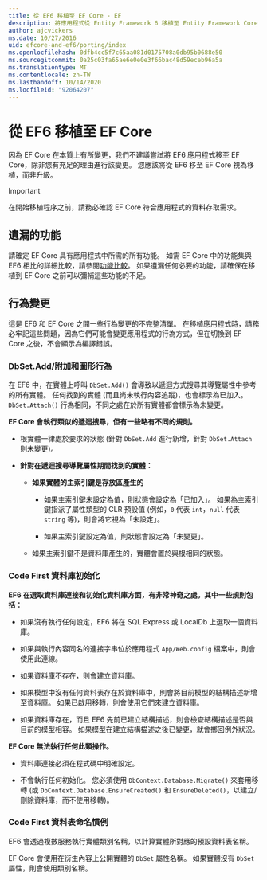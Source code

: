 ```yaml
---
title: 從 EF6 移植至 EF Core - EF
description: 將應用程式從 Entity Framework 6 移植至 Entity Framework Core 的一般資訊
author: ajcvickers
ms.date: 10/27/2016
uid: efcore-and-ef6/porting/index
ms.openlocfilehash: 0dfb4cc5f7c65aa081d0175708a0db95b0688e50
ms.sourcegitcommit: 0a25c03fa65ae6e0e0e3f66bac48d59eceb96a5a
ms.translationtype: MT
ms.contentlocale: zh-TW
ms.lasthandoff: 10/14/2020
ms.locfileid: "92064207"
---
```

# <a name="porting-from-ef6-to-ef-core"></a>從 EF6 移植至 EF Core

因為 EF Core 在本質上有所變更，我們不建議嘗試將 EF6 應用程式移至 EF Core，除非您有充足的理由進行該變更。
您應該將從 EF6 移至 EF Core 視為移植，而非升級。

> [!IMPORTANT]
> 在開始移植程序之前，請務必確認 EF Core 符合應用程式的資料存取需求。

## <a name="missing-features"></a>遺漏的功能

請確定 EF Core 具有應用程式中所需的所有功能。 如需 EF Core 中的功能集與 EF6 相比的詳細比較，請參閱[功能比較](xref:efcore-and-ef6/index)。 如果遺漏任何必要的功能，請確保在移植到 EF Core 之前可以彌補這些功能的不足。

## <a name="behavior-changes"></a>行為變更

這是 EF6 和 EF Core 之間一些行為變更的不完整清單。 在移植應用程式時，請務必牢記這些問題，因為它們可能會變更應用程式的行為方式，但在切換到 EF Core 之後，不會顯示為編譯錯誤。

### <a name="dbsetaddattach-and-graph-behavior"></a>DbSet.Add/附加和圖形行為

在 EF6 中，在實體上呼叫 `DbSet.Add()` 會導致以遞迴方式搜尋其導覽屬性中參考的所有實體。 任何找到的實體 (而且尚未執行內容追蹤)，也會標示為已加入。 `DbSet.Attach()` 行為相同，不同之處在於所有實體都會標示為未變更。

**EF Core 會執行類似的遞迴搜尋，但有一些略有不同的規則。**

*  根實體一律處於要求的狀態 (針對 `DbSet.Add` 進行新增，針對 `DbSet.Attach` 則未變更)。

*  **針對在遞迴搜尋導覽屬性期間找到的實體：**

    *  **如果實體的主索引鍵是存放區產生的**

        * 如果主索引鍵未設定為值，則狀態會設定為「已加入」。 如果為主索引鍵指派了屬性類型的 CLR 預設值 (例如，`0` 代表 `int`，`null` 代表 `string` 等)，則會將它視為「未設定」。

        * 如果主索引鍵設定為值，則狀態會設定為「未變更」。

    *  如果主索引鍵不是資料庫產生的，實體會置於與根相同的狀態。

### <a name="code-first-database-initialization"></a>Code First 資料庫初始化

**EF6 在選取資料庫連接和初始化資料庫方面，有非常神奇之處。其中一些規則包括：**

* 如果沒有執行任何設定，EF6 將在 SQL Express 或 LocalDb 上選取一個資料庫。

* 如果與執行內容同名的連接字串位於應用程式 `App/Web.config` 檔案中，則會使用此連線。

* 如果資料庫不存在，則會建立資料庫。

* 如果模型中沒有任何資料表存在於資料庫中，則會將目前模型的結構描述新增至資料庫。 如果已啟用移轉，則會使用它們來建立資料庫。

* 如果資料庫存在，而且 EF6 先前已建立結構描述，則會檢查結構描述是否與目前的模型相容。 如果模型在建立結構描述之後已變更，就會擲回例外狀況。

**EF Core 無法執行任何此類操作。**

* 資料庫連接必須在程式碼中明確設定。

* 不會執行任何初始化。 您必須使用 `DbContext.Database.Migrate()` 來套用移轉 (或 `DbContext.Database.EnsureCreated()` 和 `EnsureDeleted()`，以建立/刪除資料庫，而不使用移轉)。

### <a name="code-first-table-naming-convention"></a>Code First 資料表命名慣例

EF6 會透過複數服務執行實體類別名稱，以計算實體所對應的預設資料表名稱。

EF Core 會使用在衍生內容上公開實體的 `DbSet` 屬性名稱。 如果實體沒有 `DbSet` 屬性，則會使用類別名稱。
